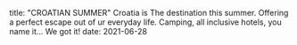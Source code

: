 title: "CROATIAN SUMMER"
Croatia is The destination this summer.
Offering a perfect escape out of ur everyday life.
Camping, all inclusive hotels, you name it...
We got it!
date: 2021-06-28
